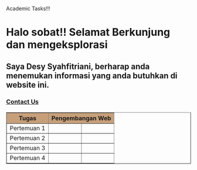 Academic Tasks!!!

<h1>Halo sobat!! Selamat Berkunjung dan mengeksplorasi

<h2>Saya Desy Syahfitriani, berharap anda menemukan informasi yang anda butuhkan di website ini.

<h3><a href="https://wa.me/6281263237575">Contact Us</a>
    
<h4>
<body>
    <table border="1">
        <tr>
            <th rowspan="1" bgcolor="C7AO7A">Tugas</th>
            <th colspan="2" bgcolor="C7AO7A">Pengembangan Web</th>  
        </tr>
        <tr>
            <td>Pertemuan 1</td>
            <td></td>
            <td></td>
        </tr>
        <tr>
            <td>Pertemuan 2</td>
            <td></td>
            <td></td>
        </tr>
        <tr>
            <td>Pertemuan 3</td>
            <td></td>
            <td></td>
        </tr>
        <tr>
            <td>Pertemuan 4</td>
            <td></td>
            <td></td>
        </tr>
    </table>

<!--
**DesySyahfitriani/desysyahfitriani** is a ✨ _special_ ✨ repository because its `README.md` (this file) appears on your GitHub profile.

Here are some ideas to get you started:

- 🔭 I’m currently working on ...
- 🌱 I’m currently learning ...
- 👯 I’m looking to collaborate on ...
- 🤔 I’m looking for help with ...
- 💬 Ask me about ...
- 📫 How to reach me: ...
- 😄 Pronouns: ...
- ⚡ Fun fact: ...
-->
